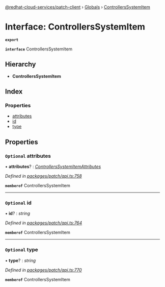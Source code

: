 [@redhat-cloud-services/patch-client](../README.md) › [Globals](../globals.md) › [ControllersSystemItem](controllerssystemitem.md)

# Interface: ControllersSystemItem

**`export`** 

**`interface`** ControllersSystemItem

## Hierarchy

* **ControllersSystemItem**

## Index

### Properties

* [attributes](controllerssystemitem.md#optional-attributes)
* [id](controllerssystemitem.md#optional-id)
* [type](controllerssystemitem.md#optional-type)

## Properties

### `Optional` attributes

• **attributes**? : *[ControllersSystemItemAttributes](controllerssystemitemattributes.md)*

*Defined in [packages/patch/api.ts:758](https://github.com/RedHatInsights/javascript-clients/blob/fcfdd3c/packages/patch/api.ts#L758)*

**`memberof`** ControllersSystemItem

___

### `Optional` id

• **id**? : *string*

*Defined in [packages/patch/api.ts:764](https://github.com/RedHatInsights/javascript-clients/blob/fcfdd3c/packages/patch/api.ts#L764)*

**`memberof`** ControllersSystemItem

___

### `Optional` type

• **type**? : *string*

*Defined in [packages/patch/api.ts:770](https://github.com/RedHatInsights/javascript-clients/blob/fcfdd3c/packages/patch/api.ts#L770)*

**`memberof`** ControllersSystemItem
